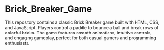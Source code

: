 # Brick_Breaker_Game
This repository contains a classic Brick Breaker game built with HTML, CSS, and JavaScript. Players control a paddle to bounce a ball and break rows of colorful bricks. The game features smooth animations, intuitive controls, and engaging gameplay, perfect for both casual gamers and programming enthusiasts.

